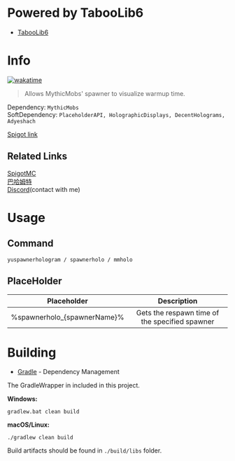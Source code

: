 # Powered by TabooLib6
* [TabooLib6](https://github.com/TabooLib/taboolib)

# Info
[![wakatime](https://wakatime.com/badge/github/L1-An/YuSpawnerHologram.svg)](https://wakatime.com/badge/github/L1-An/YuSpawnerHologram)

> Allows MythicMobs' spawner to visualize warmup time.  

Dependency: `MythicMobs`  
SoftDependency: `PlaceholderAPI, HolographicDisplays, DecentHolograms, Adyeshach`

[Spigot link](https://www.spigotmc.org/resources/yuspawnerhologram-%E2%9C%85for-mythicspawner-display-refresh-time-%E2%9C%85intelligent-multilingual-support.113207/)

## Related Links
[SpigotMC](https://www.spigotmc.org/resources/yuspawnerhologram-%E2%9C%85for-mythicspawner-display-refresh-time-%E2%9C%85intelligent-multilingual-support.113207/)  
[巴哈姆特](https://forum.gamer.com.tw/C.php?bsn=18673&snA=200464&subbsn=14&page=1&s_author=&gothis=1062160#1062160)  
[Discord](https://discord.com/users/c1oudy_ab)(contact with me)

# Usage

## Command
`yuspawnerhologram / spawnerholo / mmholo`

## PlaceHolder
|         Placeholder         |                  Description                   |
|:---------------------------:|:----------------------------------------------:|
| %spawnerholo_{spawnerName}% | Gets the respawn time of the specified spawner |

# Building

* [Gradle](https://gradle.org/) - Dependency Management

The GradleWrapper in included in this project.

**Windows:**

```
gradlew.bat clean build
```

**macOS/Linux:**

```
./gradlew clean build
```

Build artifacts should be found in `./build/libs` folder.
